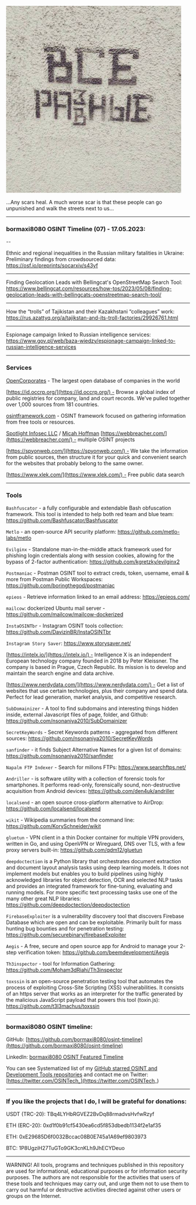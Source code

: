![alt text](img/07.jpg)

...Any scars heal. A much worse scar is that these people can go unpunished and walk the streets next to us...

----

### bormaxi8080 OSINT Timeline (07) - 17.05.2023:

--

Ethnic and regional inequalities in the Russian military fatalities in Ukraine: Preliminary findings from crowdsourced data: https://osf.io/preprints/socarxiv/s43yf

----

Finding Geolocation Leads with Bellingcat's OpenStreetMap Search Tool: https://www.bellingcat.com/resources/how-tos/2023/05/08/finding-geolocation-leads-with-bellingcats-openstreetmap-search-tool/

----

How the “trolls” of Tajikistan and their Kazakhstani “colleagues” work: https://rus.azattyq.org/a/tajikstan-and-its-troll-factories/29926761.html

----

Espionage campaign linked to Russian intelligence services: https://www.gov.pl/web/baza-wiedzy/espionage-campaign-linked-to-russian-intelligence-services

----

### Services

[OpenCorporates](https://opencorporates.com/) - The largest open database of companies in the world  

[https://id.occrp.org/](https://id.occrp.org/) - Browse a global index of public registries for company, land and court records. We've pulled together over 1,000 sources from 181 countries.  

[osintframework.com](https://osintframework.com/) - OSINT framework focused on gathering information from free tools or resources.  
  
[Spotlight Infosec LLC](https://www.linkedin.com/company/spotlight-infosec-llc/) / [Micah Hoffman](https://www.linkedin.com/in/ACoAAACv17YBho-5eWyZGAhfB60BlqVi4p5HEp4) [https://webbreacher.com/](https://webbreacher.com/) - multiple OSINT projects  
  
[https://spyonweb.com/](https://spyonweb.com/) - We take the information from public sources, then structure it for your quick and convenient search for the websites that probably belong to the same owner.  
  
[https://www.xlek.com/](https://www.xlek.com/) - Free public data search

----

### Tools

```Bashfuscator``` - a fully configurable and extendable Bash obfuscation framework. This tool is intended to help both red team and blue team: https://github.com/Bashfuscator/Bashfuscator

```Metlo``` - an open-source API security platform: https://github.com/metlo-labs/metlo

```Evilginx``` - Standalone man-in-the-middle attack framework used for phishing login credentials along with session cookies, allowing for the bypass of 2-factor authentication: https://github.com/kgretzky/evilginx2

```Postmaniac``` - Postman OSINT tool to extract creds, token, username, email & more from Postman Public Workspaces: https://github.com/boringthegod/postmaniac

```epieos``` - Retrieve information linked to an email address: https://epieos.com/

```mailcow```: dockerized Ubuntu mail server - https://github.com/mailcow/mailcow-dockerized

```InstaOSINTbr``` - Instagram OSINT tools collection: https://github.com/DavizinBR/InstaOSINTbr

```Instagram Story Saver```: https://www.storysaver.net/
  
[https://intelx.io/](https://intelx.io/) - Intelligence X is an independent European technology company founded in 2018 by Peter Kleissner. The company is based in Prague, Czech Republic. Its mission is to develop and maintain the search engine and data archive.  
  
[https://www.nerdydata.com/](https://www.nerdydata.com/) - Get a list of websites that use certain technologies, plus their company and spend data.  
Perfect for lead generation, market analysis, and competitive research.

```SubDomainizer``` - A tool to find subdomains and interesting things hidden inside, external Javascript files of page, folder, and Github: https://github.com/nsonaniya2010/SubDomainizer

```SecretKeyWords``` - Secret Keywords patterns - aggregated from different sources: https://github.com/nsonaniya2010/SecretKeyWords

```sanfinder``` - it finds Subject Alternative Names for a given list of domains: https://github.com/nsonaniya2010/sanfinder

```Napalm FTP Indexer``` - Search for millons FTPs: https://www.searchftps.net/

```Andriller``` - is software utility with a collection of forensic tools for smartphones. It performs read-only, forensically sound, non-destructive acquisition from Android devices: https://github.com/den4uk/andriller

```localsend``` - an open source cross-platform alternative to AirDrop: https://github.com/localsend/localsend

```wikit``` - Wikipedia summaries from the command line: https://github.com/KorySchneider/wikit

```gluetun``` - VPN client in a thin Docker container for multiple VPN providers, written in Go, and using OpenVPN or Wireguard, DNS over TLS, with a few proxy servers built-in: https://github.com/qdm12/gluetun

```deepdoctection``` is a Python library that orchestrates document extraction and document layout analysis tasks using deep learning models. It does not implement models but enables you to build pipelines using highly acknowledged libraries for object detection, OCR and selected NLP tasks and provides an integrated framework for fine-tuning, evaluating and running models. For more specific text processing tasks use one of the many other great NLP libraries: https://github.com/deepdoctection/deepdoctection

```FirebaseExploiter``` is a vulnerability discovery tool that discovers Firebase Database which are open and can be exploitable. Primarily built for mass hunting bug bounties and for penetration testing: https://github.com/securebinary/firebaseExploiter

```Aegis``` - A free, secure and open source app for Android to manage your 2-step verification token: https://github.com/beemdevelopment/Aegis

```Th3inspector``` - tool for Information Gathering: https://github.com/Moham3dRiahi/Th3inspector

```toxssin``` is an open-source penetration testing tool that automates the process of exploiting Cross-Site Scripting (XSS) vulnerabilities. It consists of an https server that works as an interpreter for the traffic generated by the malicious JavaScript payload that powers this tool (toxin.js): https://github.com/t3l3machus/toxssin

----
### bormaxi8080 OSINT timeline:

GitHub: [https://github.com/bormaxi8080/osint-timeline](https://github.com/bormaxi8080/osint-timeline)

LinkedIn: [bormaxi8080 OSINT Featured Timeline](https://www.linkedin.com/in/osintech/details/featured/)

You can see Systematized list of my [GitHub starred OSINT and Development Tools repositories](https://github.com/bormaxi8080/github-starred-repos-builder/blob/main/starred_repos.md)
and contact me on Twitter: [https://twitter.com/OSINTech_](https://twitter.com/OSINTech_)

----
### If you like the projects that I do, I will be grateful for donations:

USDT (TRC-20): TBq4LYHbRGVEZ2BvDq88rmadvsHvfwRzyf

ETH (ERC-20): 0xd1f0b91cf5430ea6cd5f853dbedb1134f2e1af35

ETH: 0xE29685D6f0032Bccac08B0E745a1A69ef9803973

BTC: 1P8UgziH27TuGTo9GK3cnKLh9JhECYDeuo

----

WARNING! All tools, programs and techniques published in this repository are used for informational, educational purposes or for information security purposes. The authors are not responsible for the activities that users of these tools and techniques may carry out, and urge them not to use them to carry out harmful or destructive activities directed against other users or groups on the Internet.